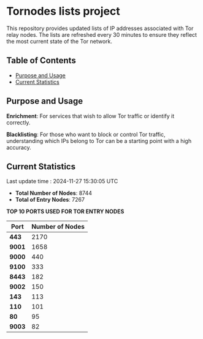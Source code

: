 # Tornodes lists project

This repository provides updated lists of IP addresses associated with Tor relay nodes. The lists are refreshed every 30 minutes to ensure they reflect the most current state of the Tor network.

## Table of Contents

- [Purpose and Usage](#purpose-and-usage)
- [Current Statistics](#current-statistics)


## Purpose and Usage

**Enrichment**: For services that wish to allow Tor traffic or identify it correctly.

**Blacklisting**: For those who want to block or control Tor traffic, understanding which IPs belong to Tor can be a starting point with a high accuracy.

## Current Statistics

Last update time : 2024-11-27 15:30:05 UTC

- **Total Number of Nodes**: 8744
- **Total of Entry Nodes**: 7267

**TOP 10 PORTS USED FOR TOR ENTRY NODES**

| **Port** | **Number of Nodes** |
|------|-----------------|
| **443**   | 2170  |
| **9001**   | 1658  |
| **9000**   | 440  |
| **9100**   | 333  |
| **8443**   | 182  |
| **9002**   | 150  |
| **143**   | 113  |
| **110**   | 101  |
| **80**   | 95  |
| **9003**   | 82  |

